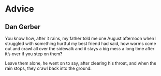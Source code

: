 # Advice
## Dan Gerber
You know how, after it rains,
my father told me one August afternoon
when I struggled with something
hurtful my best friend had said,
how worms come out and
crawl all over the sidewalk
and it stays a big mess
a long time after it’s over
if you step on them?

Leave them alone,
he went on to say,
after clearing his throat,
and when the rain stops,
they crawl back into the ground.